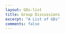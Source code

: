 ```yaml
---
layout: GDs-list
title: Group Discussions
excerpt: "A List of GDs"
comments: false
---
```



